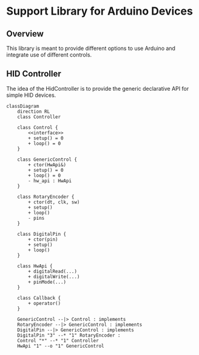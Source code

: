 # Support Library for Arduino Devices

## Overview

This library is meant to provide different options to use Arduino and integrate use of different controls.

## HID Controller

The idea of the HidController is to provide the generic declarative API for simple HID devices.

```mermaid
classDiagram
    direction RL
    class Controller
    
    class Control {
        <<interface>>
        + setup() = 0
        + loop() = 0
    }
    
    class GenericControl {
        + ctor(HwApi&)
        + setup() = 0
        + loop() = 0
        - hw_api : HwApi
    }
    
    class RotaryEncoder {
        + ctor(dt, clk, sw)
        + setup()
        + loop()
        - pins
    }
    
    class DigitalPin {
        + ctor(pin)
        + setup()
        + loop()
    }
    
    class HwApi {
        + digitalRead(...)
        + digitalWrite(...)
        + pinMode(...)
    }
    
    class Callback {
        + operator()
    }
    
    GenericControl --|> Control : implements
    RotaryEncoder --|> GenericControl : implements
    DigitalPin --|> GenericControl : implements
    DigitalPin "3" --* "1" RotaryEncoder : 
    Control "*" --* "1" Controller
    HwApi "1" --o "1" GenericControl
```